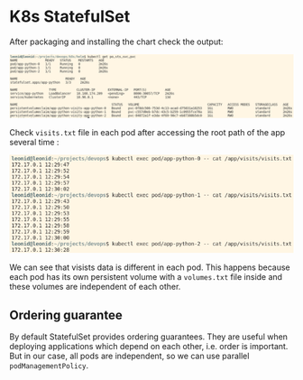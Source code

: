 # K8s StatefulSet

After packaging and installing the chart check the output:

![](./img/sts.png)

Check `visits.txt` file in each pod after accessing the root path of the app several time :

![](./img/pods_visits.png)

We can see that visists data is different in each pod. This happens because each pod has its own persistent volume with a `volumes.txt` file inside and these volumes are independent of each other.

## Ordering guarantee

By default StatefulSet provides ordering guarantees. They are useful when deploying applications which depend on each other, i.e. order is important. But in our case, all pods are independent, so we can use parallel `podManagementPolicy`.
